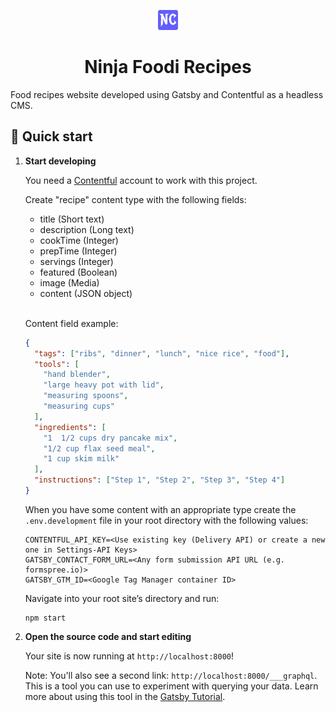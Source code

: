 <p align="center">
  <a href="https://ninjacook.ru">
    <img alt="Ninja Cook" src="./static/favicon-32x32.png" width="32" />
  </a>
</p>
<h1 align="center">
  Ninja Foodi Recipes
</h1>

Food recipes website developed using Gatsby and Contentful as a headless CMS.

## 🚀 Quick start

1.  **Start developing**

    You need a [Contentful](https://www.contentful.com/) account to work with this project.

    Create "recipe" content type with the following fields:

    - title (Short text)
    - description (Long text)
    - cookTime (Integer)
    - prepTime (Integer)
    - servings (Integer)
    - featured (Boolean)
    - image (Media)
    - content (JSON object)

    <br/>Content field example:

    ```json
    {
      "tags": ["ribs", "dinner", "lunch", "nice rice", "food"],
      "tools": [
        "hand blender",
        "large heavy pot with lid",
        "measuring spoons",
        "measuring cups"
      ],
      "ingredients": [
        "1  1/2 cups dry pancake mix",
        "1/2 cup flax seed meal",
        "1 cup skim milk"
      ],
      "instructions": ["Step 1", "Step 2", "Step 3", "Step 4"]
    }
    ```

    When you have some content with an appropriate type create the `.env.development` file in your root directory with the following values:

    ```properties
    CONTENTFUL_API_KEY=<Use existing key (Delivery API) or create a new one in Settings-API Keys>
    GATSBY_CONTACT_FORM_URL=<Any form submission API URL (e.g. formspree.io)>
    GATSBY_GTM_ID=<Google Tag Manager container ID>
    ```

    Navigate into your root site’s directory and run:

    ```shell
    npm start
    ```

2.  **Open the source code and start editing**

    Your site is now running at `http://localhost:8000`!

    Note: You'll also see a second link: `http://localhost:8000/___graphql`. This is a tool you can use to experiment with querying your data. Learn more about using this tool in the [Gatsby Tutorial](https://www.gatsbyjs.com/docs/tutorial/part-4/#use-graphiql-to-explore-the-data-layer-and-write-graphql-queries).

